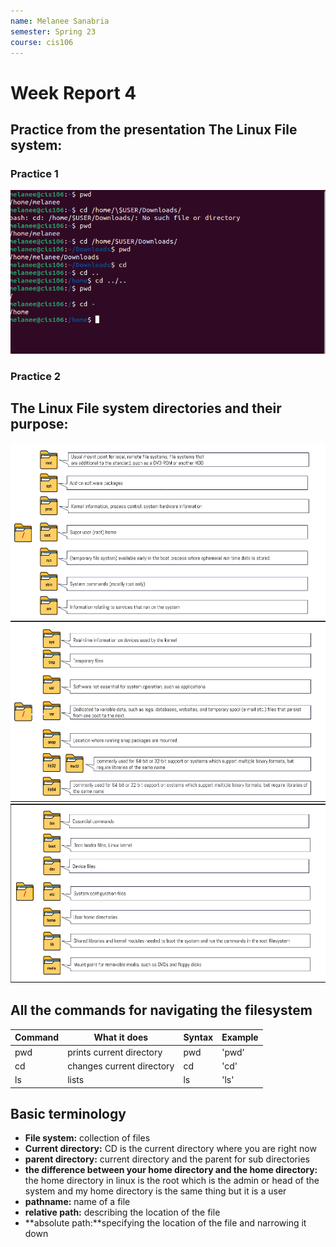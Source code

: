 ```yaml
---
name: Melanee Sanabria
semester: Spring 23
course: cis106
---
```


# Week Report 4 

##  Practice from the presentation The Linux File system: 

### Practice 1
![practice 1](wr4-p1.png)<br>

### Practice 2



##  The Linux File system directories and their purpose: 
![filesystem](fs1.1.png)<br>
![filesystem](fs1.2.png)<br>
![filesystem](fs1.3.png)<br>

## All the commands for navigating the filesystem 
| Command | What it does              | Syntax | Example |
| ------- | ------------------------- | ------ | ------- |
| pwd     | prints current directory  | pwd    | 'pwd'   |
| cd      | changes current directory | cd     | 'cd'    |
| ls      | lists                     | ls     | 'ls'    |


## Basic terminology 

* **File system:** collection of files 
* **Current directory:** CD is the current directory where you are right now
* **parent directory:** current directory and the parent for sub directories
* **the difference between your home directory and the home directory:** the home directory in linux is the root which is the admin or head of the system and my home directory is the same thing but it is a user 
* **pathname:** name of a file
* **relative path:** describing the location of the file 
* **absolute path:**specifying the location of the file and narrowing it down

